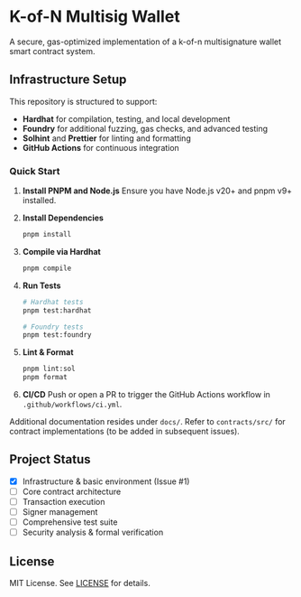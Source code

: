 # K-of-N Multisig Wallet

A secure, gas-optimized implementation of a k-of-n multisignature wallet smart contract system.

## Infrastructure Setup

This repository is structured to support:
- **Hardhat** for compilation, testing, and local development
- **Foundry** for additional fuzzing, gas checks, and advanced testing
- **Solhint** and **Prettier** for linting and formatting
- **GitHub Actions** for continuous integration

### Quick Start

1. **Install PNPM and Node.js**
   Ensure you have Node.js v20+ and pnpm v9+ installed.

2. **Install Dependencies**
   ```bash
   pnpm install
   ```

3. **Compile via Hardhat**
   ```bash
   pnpm compile
   ```

4. **Run Tests**
   ```bash
   # Hardhat tests
   pnpm test:hardhat

   # Foundry tests
   pnpm test:foundry
   ```

5. **Lint & Format**
   ```bash
   pnpm lint:sol
   pnpm format
   ```

6. **CI/CD**
   Push or open a PR to trigger the GitHub Actions workflow in `.github/workflows/ci.yml`.

Additional documentation resides under `docs/`.
Refer to `contracts/src/` for contract implementations (to be added in subsequent issues).

## Project Status

- [x] Infrastructure & basic environment (Issue #1)
- [ ] Core contract architecture
- [ ] Transaction execution
- [ ] Signer management
- [ ] Comprehensive test suite
- [ ] Security analysis & formal verification

## License

MIT License. See [LICENSE](./LICENSE) for details.